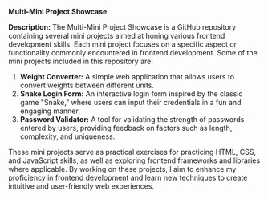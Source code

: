 **Multi-Mini Project Showcase**

**Description:**
The Multi-Mini Project Showcase is a GitHub repository containing several mini projects aimed at honing various frontend development skills. Each mini project focuses on a specific aspect or functionality commonly encountered in frontend development. Some of the mini projects included in this repository are:

1. **Weight Converter:** A simple web application that allows users to convert weights between different units.
2. **Snake Login Form:** An interactive login form inspired by the classic game "Snake," where users can input their credentials in a fun and engaging manner.
3. **Password Validator:** A tool for validating the strength of passwords entered by users, providing feedback on factors such as length, complexity, and uniqueness.

These mini projects serve as practical exercises for practicing HTML, CSS, and JavaScript skills, as well as exploring frontend frameworks and libraries where applicable. By working on these projects, I aim to enhance my proficiency in frontend development and learn new techniques to create intuitive and user-friendly web experiences.